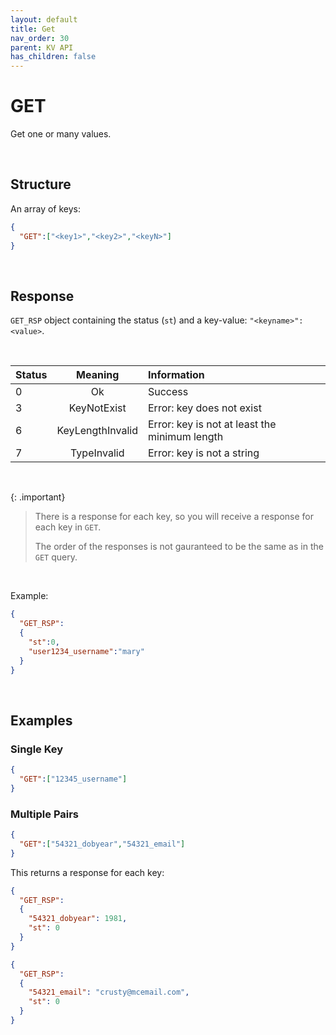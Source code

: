 ```yaml
---
layout: default
title: Get
nav_order: 30
parent: KV API
has_children: false
---
```


# GET
Get one or many values.


<br/>

## Structure

An array of keys:

```json
{
  "GET":["<key1>","<key2>","<keyN>"]
}
```

<br/>

## Response
`GET_RSP` object containing the status (`st`) and a key-value:  `"<keyname>":<value>`.

<br/>

| Status  | Meaning | Information      | 
|:---     |:---:    |:---      |
|0        | Ok | Success |
|3        | KeyNotExist | Error: key does not exist |
|6        | KeyLengthInvalid | Error: key is not at least the minimum length |
|7        | TypeInvalid | Error: key is not a string |


<br/>

{: .important}
> There is a response for each key, so you will receive a response for each key in `GET`.
>
> The order of the responses is not gauranteed to be the same as in the `GET` query.

<br/>

Example:

```json
{
  "GET_RSP":
  {
    "st":0,
    "user1234_username":"mary"
  }
}
```


<br/>

## Examples

### Single Key
```json
{
  "GET":["12345_username"]
}
```

### Multiple Pairs

```json
{
  "GET":["54321_dobyear","54321_email"]
}
```

This returns a response for each key:

```json
{
  "GET_RSP":
  {
    "54321_dobyear": 1981,
    "st": 0
  }
}
```

```json
{
  "GET_RSP":
  {
    "54321_email": "crusty@mcemail.com",
    "st": 0
  }
}
```